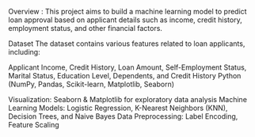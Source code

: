 Overview :
This project aims to build a machine learning model to predict loan approval based on applicant details such as income, credit history, employment status, and other financial factors.

Dataset
The dataset contains various features related to loan applicants, including:

Applicant Income,
Credit History,
Loan Amount,
Self-Employment Status,
Marital Status,
Education Level,
Dependents, and
Credit History
Python (NumPy, Pandas, Scikit-learn, Matplotlib, Seaborn)

Visualization: Seaborn & Matplotlib for exploratory data analysis
Machine Learning Models: Logistic Regression, K-Nearest Neighbors (KNN), Decision Trees, and Naive Bayes
Data Preprocessing:  Label Encoding, Feature Scaling

